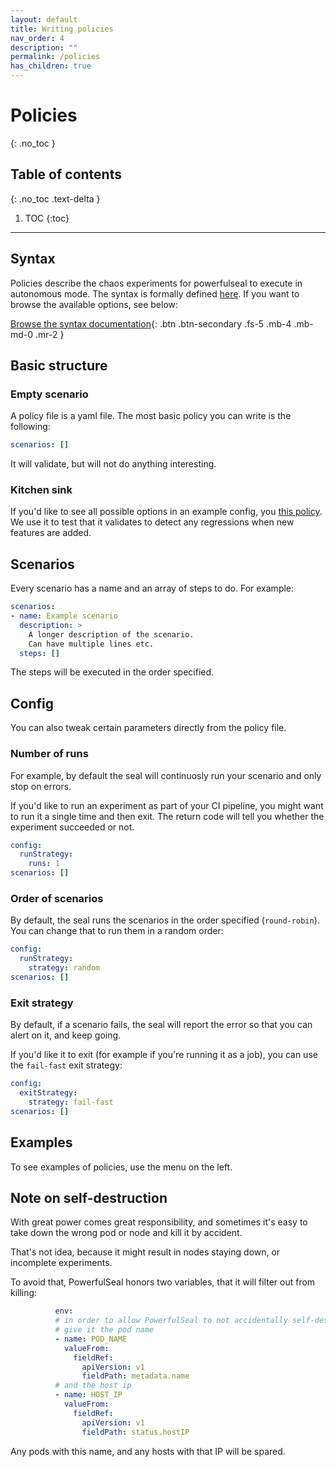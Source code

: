 ```yaml
---
layout: default
title: Writing policies
nav_order: 4
description: ""
permalink: /policies
has_children: true
---
```


# Policies
{: .no_toc }

## Table of contents
{: .no_toc .text-delta }

1. TOC
{:toc}

---


## Syntax

Policies describe the chaos experiments for powerfulseal to execute in autonomous mode. The syntax is formally defined [here](https://github.com/bloomberg/powerfulseal/blob/master/powerfulseal/policy/ps-schema.yaml). If you want to browse the available options, see below:

[Browse the syntax documentation](./schema){: .btn .btn-secondary .fs-5 .mb-4 .mb-md-0 .mr-2 }


## Basic structure

### Empty scenario

A policy file is a yaml file. The most basic policy you can write is the following:

```yaml
scenarios: []
```

It will validate, but will not do anything interesting.

### Kitchen sink

If you'd like to see all possible options in an example config, you [this policy](https://github.com/bloomberg/powerfulseal/blob/master/tests/policy/example_config.yml). We use it to test that it validates to detect any regressions when new features are added.


## Scenarios

Every scenario has a name and an array of steps to do. For example:

```yaml
scenarios:
- name: Example scenario
  description: >
    A longer description of the scenario.
    Can have multiple lines etc.
  steps: []
```

The steps will be executed in the order specified.


## Config

You can also tweak certain parameters directly from the policy file.

### Number of runs

For example, by default the seal will continuosly run your scenario and only stop on errors.

If you'd like to run an experiment as part of your CI pipeline, you might want to run it a single time and then exit. The return code will tell you whether the experiment succeeded or not.

```yaml
config:
  runStrategy:
    runs: 1
scenarios: []
```

### Order of scenarios

By default, the seal runs the scenarios in the order specified (`round-robin`). You can change that to run them in a random order:


```yaml
config:
  runStrategy:
    strategy: random
scenarios: []
```

### Exit strategy

By default, if a scenario fails, the seal will report the error so that you can alert on it, and keep going.

If you'd like it to exit (for example if you're running it as a job), you can use the `fail-fast` exit strategy:

```yaml
config:
  exitStrategy:
    strategy: fail-fast
scenarios: []
```

## Examples

To see examples of policies, use the menu on the left.


## Note on self-destruction

With great power comes great responsibility, and sometimes it's easy to take down the wrong pod or node and kill it by accident.

That's not idea, because it might result in nodes staying down, or incomplete experiments.

To avoid that, PowerfulSeal honors two variables, that it will filter out from killing:

```yaml
          env:
          # in order to allow PowerfulSeal to not accidentally self-destruct
          # give it the pod name
          - name: POD_NAME
            valueFrom:
              fieldRef:
                apiVersion: v1
                fieldPath: metadata.name
          # and the host ip
          - name: HOST_IP
            valueFrom:
              fieldRef:
                apiVersion: v1
                fieldPath: status.hostIP
```

Any pods with this name, and any hosts with that IP will be spared.
